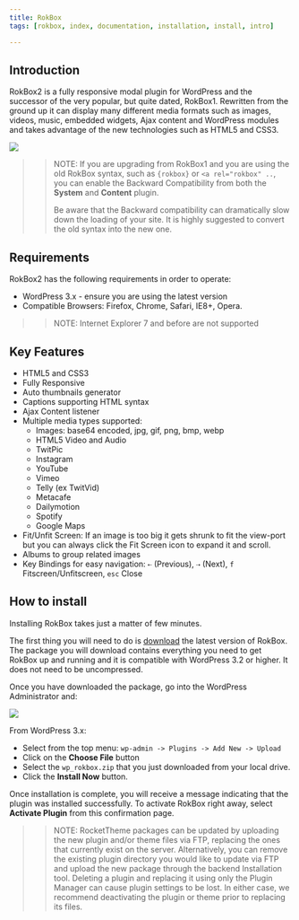 ```yaml
---
title: RokBox
tags: [rokbox, index, documentation, installation, install, intro]

---
```


Introduction
-----

RokBox2 is a fully responsive modal plugin for WordPress and the successor of the very popular, but quite dated, RokBox1. Rewritten from the ground up it can display many different media formats such as images, videos, music, embedded widgets, Ajax content and WordPress modules and takes advantage of the new technologies such as HTML5 and CSS3.

![][featured]

>> NOTE: If you are upgrading from RokBox1 and you are using the old RokBox syntax, such as `{rokbox}` or `<a rel="rokbox" ..`, you can enable the Backward Compatibility from both the **System** and **Content** plugin.
>>
>> Be aware that the Backward compatibility can dramatically slow down the loading of your site. It is highly suggested to convert the old syntax into the new one.

Requirements
------------

RokBox2 has the following requirements in order to operate:

* WordPress 3.x - ensure you are using the latest version
* Compatible Browsers: Firefox, Chrome, Safari, IE8+, Opera.

>> NOTE: Internet Explorer 7 and before are not supported


Key Features
------------

* HTML5 and CSS3
* Fully Responsive
* Auto thumbnails generator
* Captions supporting HTML syntax
* Ajax Content listener
* Multiple media types supported:
    * Images: base64 encoded, jpg, gif, png, bmp, webp
    * HTML5 Video and Audio
    * TwitPic
    * Instagram
    * YouTube
    * Vimeo
    * Telly (ex TwitVid)
    * Metacafe
    * Dailymotion
    * Spotify
    * Google Maps
* Fit/Unfit Screen: If an image is too big it gets shrunk to fit the view-port but you can always click the Fit Screen icon to expand it and scroll.
* Albums to group related images
* Key Bindings for easy navigation: `⇠` (Previous), `⇢` (Next), `f` Fitscreen/Unfitscreen, `esc` Close

How to install
--------------

Installing RokBox takes just a matter of few minutes.

The first thing you will need to do is [download][download] the latest version of RokBox. The package you will download contains everything you need to get RokBox up and running and it is compatible with WordPress 3.2 or higher. It does not need to be uncompressed. 

Once you have downloaded the package, go into the WordPress Administrator and:

![][install]

From WordPress 3.x:

* Select from the top menu: `wp-admin -> Plugins -> Add New -> Upload`
* Click on the **Choose File** button
* Select the `wp_rokbox.zip` that you just downloaded from your local drive.
* Click the **Install Now** button.

Once installation is complete, you will receive a message indicating that the plugin was installed successfully. To activate RokBox right away, select **Activate Plugin** from this confirmation page.

>> NOTE: RocketTheme packages can be updated by uploading the new plugin and/or theme files via FTP, replacing the ones that currently exist on the server. Alternatively, you can remove the existing plugin directory you would like to update via FTP and upload the new package through the backend Installation tool. Deleting a plugin and replacing it using only the Plugin Manager can cause plugin settings to be lost. In either case, we recommend deactivating the plugin or theme prior to replacing its files.


[featured]: assets/rokbox2-layout.png
[download]: http://www.rockettheme.com/
[install]: assets/install.jpeg